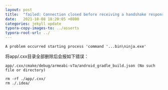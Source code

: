 ```yaml
---
layout: post
title:  "failed: Connection closed before receiving a handshake response"
date:   2021-10-08 18:20:05 +0800
categories: jekyll update
typora-copy-images-to: ../asserts
typora-root-url: ../
---
```


```
A problem occurred starting process 'command '...bin\ninja.exe'
```
将app/.cxx目录全部删除后会报如下错误：
```
app/.cxx/cmake/debug/armeabi-v7a/android_gradle_build.json (No such file or directory)
```

```
rm -rf ./app/.cxx/
rm ./.idea/
```